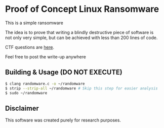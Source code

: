 Proof of Concept Linux Ransomware 
=================================

This is a simple ransomware

The idea is to prove that writing a blindly destructive piece of software is not only very simple, but can be achieved with less than 200 lines of code.

CTF questions are [here](QUESTIONS.md).

Feel free to post the write-up anywhere 

## Building & Usage (**DO NOT EXECUTE**)

```bash
$ clang randomware.c -o ~/randomware
$ strip --strip-all ~/randomware # Skip this step for easier analysis
$ sudo ~/randomware
```

## Disclaimer
This software was created purely for research purposes. 
